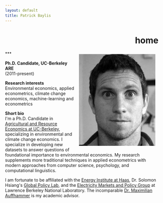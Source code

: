 ```yaml
---
layout: default
title: Patrick Baylis
---
```

<h1 align="right">home</h1>
***

<img src="images/pbaylis_head_bw.jpg" alt="headshot" height="300px" class="shadow" style="float:right; margin:10px 10px 10px 10px;" />

**Ph.D. Candidate, UC-Berkeley ARE** <br> (2011-present)

**Research interests** <br>
Environmental economics, applied econometrics, climate change economics, machine-learning and econometrics

**Short bio** <br>
I'm a Ph.D. Candidate in [Agricultural and Resource Economics at UC-Berkeley](http://areweb.berkeley.edu), specializing in environmental and climate change economics. I specialize in developing new datasets to answer questions of foundational importance to environmental economics. My research supplements more traditional techniques in applied econometrics with modern approaches from computer science, psychology, and computational linguistics.

I am fortunate to be affiliated with the [Energy Institute at Haas](https://ei.haas.berkeley.edu), Dr. Solomon Hsiang's [Global Policy Lab](http://www.solomonhsiang.com/lab), and the [Electricity Markets and Policy Group](http://emp.lbl.gov/) at Lawrence Berkeley National Laboratory. The incomparable [Dr. Maximilian Auffhammer](http://www.auffhammer.com/) is my academic advisor.